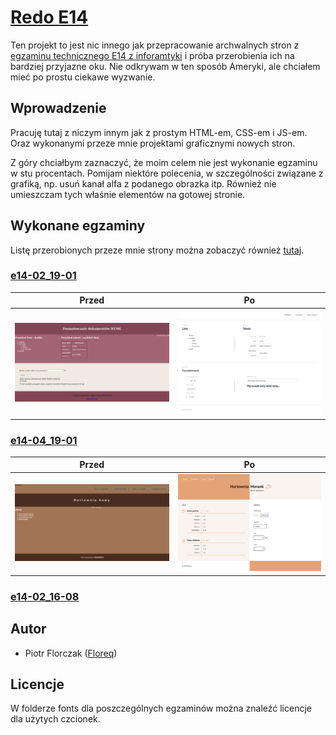 # [Redo E14](https://floreq.github.io/redo-e14/)

Ten projekt to jest nic innego jak przepracowanie archwalnych stron z [egzaminu technicznego E14 z inforamtyki](https://cke.gov.pl/egzamin-zawodowy/egzamin-w-nowej-formule/strona-o-egzaminie/) i próba przerobienia ich na bardziej przyjazne oku. Nie odkrywam w ten sposób Ameryki, ale chciałem mieć po prostu ciekawe wyzwanie.

## Wprowadzenie

Pracuję tutaj z niczym innym jak z prostym HTML-em, CSS-em i JS-em. Oraz wykonanymi przeze mnie projektami graficznymi nowych stron.

Z góry chciałbym zaznaczyć, że moim celem nie jest wykonanie egzaminu w stu procentach. Pomijam niektóre polecenia, w szczególności związane z grafiką, np. usuń kanał alfa z podanego obrazka itp. Również nie umieszczam tych właśnie elementów na gotowej stronie.

## Wykonane egzaminy

Listę przerobionych przeze mnie strony można zobaczyć również [tutaj](https://floreq.github.io/redo-e14/).

### [e14-02_19-01](https://floreq.github.io/redo-e14/e14-02_19-01/new/index.html)

| Przed  | Po |
| ------------- | ------------- |
| ![e14-02_19-01](/e14-02_19-01/documentation/e14-02_19-01.png)  | ![page-screenshot](/e14-02_19-01/documentation/page-screenshot.png)  |

### [e14-04_19-01](https://floreq.github.io/redo-e14/e14-04_19-01/new/index.html)

| Przed  | Po |
| ------------- | ------------- |
| ![e14-04_19-01](/e14-04_19-01/documentation/e14-04_19-01.png)  | ![page-screenshot](/e14-04_19-01/documentation/page-screenshot.png)  |

### [e14-02_16-08](https://floreq.github.io/redo-e14/e14-02_16-08/new/index.html)

## Autor

- Piotr Florczak ([Floreq](https://github.com/floreq))

## Licencje

W folderze fonts dla poszczególnych egzaminów można znaleźć licencje dla użytych czcionek.

